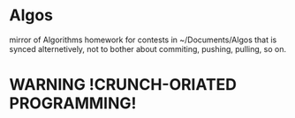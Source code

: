 # Algos
mirror of Algorithms homework for contests in ~/Documents/Algos that is synced alternetively, not to bother about commiting, pushing, pulling, so on.
# WARNING !CRUNCH-ORIATED PROGRAMMING!
